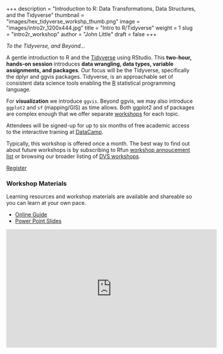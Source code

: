 +++
description = "Introduction to R: Data Transformations, Data Structures, and the Tidyverse"
thumbnail = "images/hex_tidyverse_workshp_thumb.png"
image = "images/intro2r_1200x444.jpg"
title = "Intro to R/Tidyverse"
weight = 1
slug = "intro2r_workshop"
author = "John Little"
draft = false
+++

*To the Tidyverse, and Beyond...*	

A gentle introduction to R and the [Tidyverse](https://tidyverse.org/) using RStudio. This **two-hour, hands-on session** introduces **data wrangling, data types, variable assignments, and packages**.  Our focus will be the Tidyverse, specifically the dplyr and ggvis packages. Tidyverse, is an approachable set of consistent data science tools enabling the [R](https://www.r-project.org/) statistical programming language.

For **visualization** we introduce `ggvis`.  Beyond ggvis, we may also introduce `ggplot2` and `sf`  (mapping/GIS) as time allows. Both ggplot2 and sf packages are complex enough that we offer separate [workshops](/#portfolio) for each topic.

Attendees will be signed-up for up to six months of free academic access to the interactive training at [DataCamp](http://datacamp.com/).

Typically, this workshop is offered once a month.  The best way to find out about future workshops is by subscribing to Rfun [workshop annoucement list](https://lists.duke.edu/sympa/subscribe/rfun) or browsing our broader listing of [DVS workshops](https://library.duke.edu/data/workshops). 


<a href="https://duke.libcal.com/event/4662240" class="button big">Register</a>

### Workshop Materials

Learning resources and workshop materials are available and shareable so you can learn at your own pace.  

- [Online Guide](https://intro2r.library.duke.edu/)
- [Power Point Slides](https://github.com/data-and-visualization/Intro2R/tree/master/slides)

<iframe width="560" height="315" src="https://www.youtube.com/embed/Ex78qBBvBLg" frameborder="0" allow="autoplay; encrypted-media" allowfullscreen></iframe>
